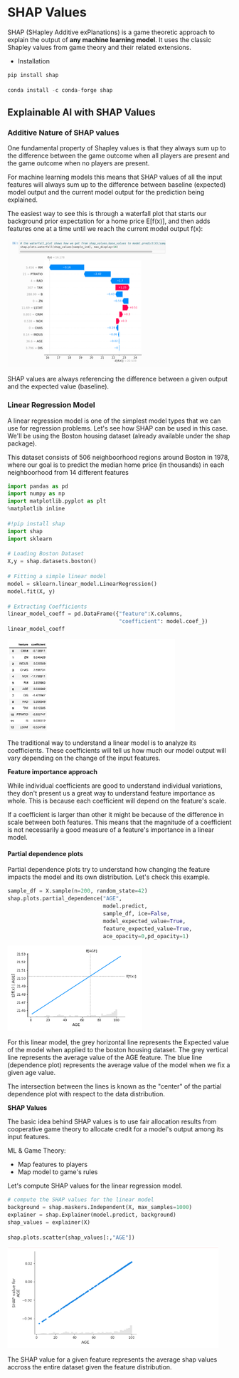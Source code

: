# SHAP Values

SHAP (SHapley Additive exPlanations) is a game theoretic approach to explain the output of **any machine learning model**.
It uses the classic Shapley values from game theory and their related extensions. 

* Installation

````python
pip install shap

conda install -c conda-forge shap
````

## Explainable AI with SHAP Values

### Additive Nature of SHAP values

One fundamental property of Shapley values is that they always sum up to the difference between the game outcome when all 
players are present and the game outcome when no players are present. 

For machine learning models this means that SHAP values of all the input features will always sum up to the difference 
between baseline (expected) model output and the current model output for the prediction being explained.

The easiest way to see this is through a waterfall plot that starts our background prior expectation for a home 
price E[f(x)], and then adds features one at a time until we reach the current model output f(x):

![](/assets/ml/shap/5.png)

SHAP values are always referencing the difference between a given output and the expected value (baseline).

### Linear Regression Model 

A linear regression model is one of the simplest model types that we can use for regression problems. Let's see how SHAP
can be used in this case. We'll be using the Boston housing dataset (already available under the shap package).

This dataset consists of 506 neighboorhood regions around Boston in 1978, where our goal is to predict the median 
home price (in thousands) in each neighboorhood from 14 different features

````python
import pandas as pd
import numpy as np
import matplotlib.pyplot as plt
%matplotlib inline

#!pip install shap
import shap
import sklearn

# Loading Boston Dataset
X,y = shap.datasets.boston()

# Fitting a simple linear model
model = sklearn.linear_model.LinearRegression()
model.fit(X, y)

# Extracting Coefficients
linear_model_coeff = pd.DataFrame({"feature":X.columns,
                                   "coefficient": model.coef_})
linear_model_coeff
````
![](/assets/ml/shap/1.png)

The traditional way to understand a linear model is to analyze its coefficients. These coefficients will tell us how much 
our model output will vary depending on the change of the input features. 

**Feature importance approach**

While individual coefficients are good to understand individual variations, they don't present us a great way to 
understand feature importance as whole. This is because each coefficient will depend on the feature's scale. 

If a coefficient is larger than other it might be because of the difference in scale between both features. This means that
the magnitude of a coefficient is not necessarily a good measure of a feature's importance in a linear model.

#### Partial dependence plots

Partial dependence plots try to understand how changing the feature impacts the model and its own distribution. Let's check 
this example.

````python
sample_df = X.sample(n=200, random_state=42)
shap.plots.partial_dependence("AGE", 
                              model.predict, 
                              sample_df, ice=False, 
                              model_expected_value=True, 
                              feature_expected_value=True,
                              ace_opacity=0,pd_opacity=1)
````
![](/assets/ml/shap/3.png)

For this linear model, the grey horizontal line represents the Expected value of the model when applied to the boston 
housing dataset. The grey vertical line represents the average value of the AGE feature. The blue line (dependence plot)
represents the average value of the model when we fix a given age value. 

The intersection between the lines is known as the "center" of the partial dependence plot with respect to the data
distribution. 

**SHAP Values**

The basic idea behind SHAP values is to use fair allocation results from cooperative game theory to allocate credit
for a model's output among its input features. 

ML & Game Theory:
* Map features to players
* Map model to game's rules

Let's compute SHAP values for the linear regression model.

```python
# compute the SHAP values for the linear model
background = shap.maskers.Independent(X, max_samples=1000)
explainer = shap.Explainer(model.predict, background)
shap_values = explainer(X)

shap.plots.scatter(shap_values[:,"AGE"])
```
![](/assets/ml/shap/4.png)

The SHAP value for a given feature represents the average shap values accross the entire dataset given the feature
distribution.

